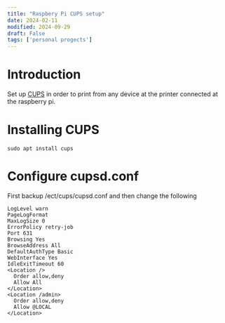 ```yaml
---
title: "Raspbery Pi CUPS setup"
date: 2024-02-11
modified: 2024-09-29
draft: False
tags: ['personal progects']
---
```


# Introduction

Set up [CUPS](https://www.cups.org/) in order to print from any device at the
printer connected at the raspberry pi.

# Installing CUPS

```
sudo apt install cups
```

# Configure cupsd.conf
First backup /ect/cups/cupsd.conf and then change the following

```
LogLevel warn
PageLogFormat
MaxLogSize 0
ErrorPolicy retry-job
Port 631
Browsing Yes
BrowseAddress All
DefaultAuthType Basic
WebInterface Yes
IdleExitTimeout 60
<Location />
  Order allow,deny
  Allow All
</Location>
<Location /admin>
  Order allow,deny
  Allow @LOCAL
</Location>
```
